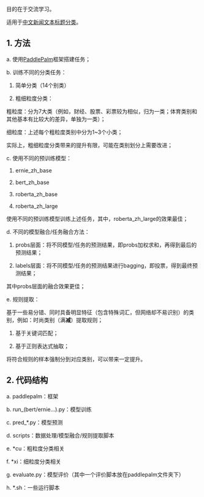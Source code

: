 
目的在于交流学习。

适用于[中文新闻文本标题分类](https://aistudio.baidu.com/aistudio/competition/detail/10)。

## 1. 方法

a. 使用[PaddlePalm](https://github.com/PaddlePaddle/PALM)框架搭建任务；

b. 训练不同的分类任务：

1) 简单分类（14个别类）

2) 粗细粒度分类：
       
粗粒度：分为7大类（例如，财经、股票、彩票较为相似，归为一类；体育类别和其他基本有比较大的差异，单独为一类）；
        
细粒度：上述每个粗粒度类别中分为1~3个小类；

实际上，粗细粒度分类带来的提升有限，可能在类别划分上需要改进；

c. 使用不同的预训练模型：

1) ernie_zh_base

2) bert_zh_base

3) roberta_zh_base

4) roberta_zh_large

使用不同的预训练模型训练上述任务，其中，roberta_zh_large的效果最佳；

d. 不同的模型融合/任务融合方法：

1) probs层面：将不同模型/任务的预测结果，即probs加权求和，再得到最后的预测结果；

2) labels层面：将不同模型/任务的预测结果进行bagging，即投票，得到最终预测结果；

其中probs层面的融合效果更佳；

e. 规则提取：

基于一些易分错、同时具备明显特征（包含特殊词汇，但网络却不易识别）的类别，例如：时尚类别（满**减**）提取规则；

1) 基于关键词匹配；

2) 基于正则表达式抽取；

将符合规则的样本强制分到对应类别，可以带来一定提升。
    
## 2. 代码结构

a. paddlepalm：框架

b. run_(bert/ernie...).py：模型训练

c. pred_*.py：模型预测

d. scripts：数据处理/模型融合/规则提取脚本

e. *cu：粗粒度分类相关

f. *xi：细粒度分类相关

g. evaluate.py：模型评价（其中一个评价脚本放在paddlepalm文件夹下）

h. *.sh：一些运行脚本
